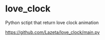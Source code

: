 # love_clock
Python sctipt that return love clock animation

https://github.com/Lazeta/love_clock/main.py
